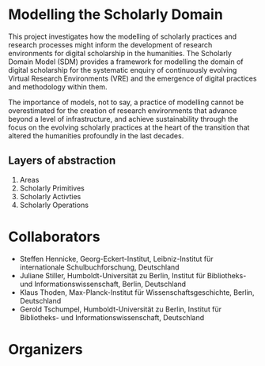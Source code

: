 # Modelling the Scholarly Domain

This project investigates how the modelling of scholarly practices and
research processes might inform the development of research
environments for digital scholarship in the humanities. The Scholarly
Domain Model (SDM) provides a framework for modelling the domain of
digital scholarship for the systematic enquiry of continuously
evolving Virtual Research Environments (VRE) and the emergence of
digital practices and methodology within them. 

The importance of models, not to say, a practice of modelling cannot
be overestimated for the creation of research environments that
advance beyond a level of infrastructure, and achieve sustainability
through the focus on the evolving scholarly practices at the heart of
the transition that altered the humanities profoundly in the last
decades.

## Layers of abstraction
1. Areas 
2. Scholarly Primitives
3. Scholarly Activties
4. Scholarly Operations

# Collaborators
- Steffen Hennicke, Georg-Eckert-Institut, Leibniz-Institut für internationale Schulbuchforschung, Deutschland
- Juliane Stiller, Humboldt-Universität zu Berlin, Institut für Bibliotheks- und Informationswissenschaft, Berlin, Deutschland
- Klaus Thoden, Max-Planck-Institut für Wissenschaftsgeschichte, Berlin, Deutschland
- Gerold Tschumpel, Humboldt-Universität zu Berlin, Institut für Bibliotheks- und Informationswissenschaft, Deutschland

# Organizers
